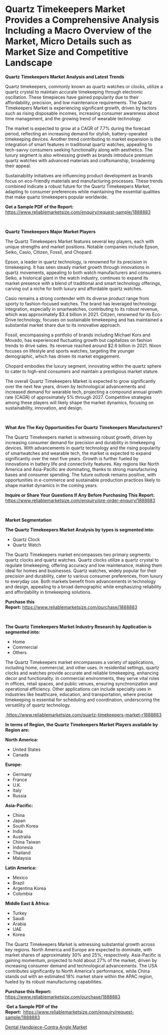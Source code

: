 <p><h1>Quartz Timekeepers Market Provides a Comprehensive Analysis Including a Macro Overview of the Market, Micro Details such as Market Size and Competitive Landscape</h1></p><p><strong>Quartz Timekeepers Market Analysis and Latest Trends</strong></p>
<p><p>Quartz timekeepers, commonly known as quartz watches or clocks, utilize a quartz crystal to maintain accurate timekeeping through electronic oscillation. These timepieces have gained popularity due to their affordability, precision, and low maintenance requirements. The Quartz Timekeepers Market is experiencing significant growth, driven by factors such as rising disposable incomes, increasing consumer awareness about time management, and the growing trend of wearable technology. </p><p>The market is expected to grow at a CAGR of 7.7% during the forecast period, reflecting an increasing demand for stylish, battery-operated timekeeping devices. Another trend contributing to market expansion is the integration of smart features in traditional quartz watches, appealing to tech-savvy consumers seeking functionality along with aesthetics. The luxury segment is also witnessing growth as brands introduce premium quartz watches with advanced materials and craftsmanship, broadening their appeal. </p><p>Sustainability initiatives are influencing product development as brands focus on eco-friendly materials and manufacturing processes. These trends combined indicate a robust future for the Quartz Timekeepers Market, adapting to consumer preferences while maintaining the essential qualities that make quartz timekeepers popular worldwide.</p></p>
<p><strong>Get a Sample PDF of the Report:&nbsp;</strong> <a href="https://www.reliablemarketsize.com/enquiry/request-sample/1888883?utm_campaign=2936&utm_medium=2&utm_source=Github&utm_content=ia&utm_term=28032025&utm_id=quartz-timekeepers">https://www.reliablemarketsize.com/enquiry/request-sample/1888883</a></p>
<p>&nbsp;</p>
<p><strong>Quartz Timekeepers Major Market Players</strong></p>
<p><p>The Quartz Timekeepers Market features several key players, each with unique strengths and market positions. Notable companies include Epson, Seiko, Casio, Citizen, Fossil, and Chopard. </p><p>Epson, a leader in quartz technology, is renowned for its precision in timekeeping. It has seen steady market growth through innovations in quartz movements, appealing to both watch manufacturers and consumers. Seiko, a historical giant in the watch industry, continues to expand its market presence with a blend of traditional and smart technology offerings, carving out a niche for both luxury and affordable quartz watches.</p><p>Casio remains a strong contender with its diverse product range from sporty to fashion-focused watches. The brand has leveraged technology integration, especially in smartwatches, contributing to its robust revenue, which was approximately $3.4 billion in 2021. Citizen, renowned for its Eco-Drive technology, focuses on sustainable timekeeping and has maintained a substantial market share due to its innovative approach.</p><p>Fossil, encompassing a portfolio of brands including Michael Kors and Movado, has experienced fluctuating growth but capitalizes on fashion trends to drive sales. Its revenue reached around $2.6 billion in 2021. Nixon focuses on lifestyle and sports watches, targeting the younger demographic, which has driven its market engagement.</p><p>Chopard embodies the luxury segment, innovating within the quartz sphere to cater to high-end consumers and maintain a prestigious market stature.</p><p>The overall Quartz Timekeepers Market is expected to grow significantly over the next few years, driven by technological advancements and increased demand for wearable tech, projecting a compound annual growth rate (CAGR) of approximately 5% through 2027. Competitive strategies among these players will likely shape the market dynamics, focusing on sustainability, innovation, and design.</p></p>
<p>&nbsp;</p>
<p><strong>What Are The Key Opportunities For Quartz Timekeepers Manufacturers?</strong></p>
<p><p>The Quartz Timekeepers market is witnessing robust growth, driven by increasing consumer demand for precision and durability in timekeeping devices. With advancements in quartz technology and the rising popularity of smartwatches and wearable tech, the market is expected to expand significantly over the next five years. Growth is further fueled by innovations in battery life and connectivity features. Key regions like North America and Asia-Pacific are dominating, thanks to strong manufacturing bases and consumer spending. The future outlook remains positive, with opportunities in e-commerce and sustainable production practices likely to shape market dynamics in the coming years.</p></p>
<p><strong>Inquire or Share Your Questions If Any Before Purchasing This Report:</strong> <a href="https://www.reliablemarketsize.com/enquiry/pre-order-enquiry/1888883?utm_campaign=2936&utm_medium=2&utm_source=Github&utm_content=ia&utm_term=28032025&utm_id=quartz-timekeepers">https://www.reliablemarketsize.com/enquiry/pre-order-enquiry/1888883</a></p>
<p>&nbsp;</p>
<p><strong>Market Segmentation</strong></p>
<p><strong>The Quartz Timekeepers Market Analysis by types is segmented into:</strong></p>
<p><ul><li>Quartz Clock</li><li>Quartz Watch</li></ul></p>
<p><p>The Quartz Timekeepers market encompasses two primary segments: quartz clocks and quartz watches. Quartz clocks utilize a quartz crystal to regulate timekeeping, offering accuracy and low maintenance, making them ideal for homes and businesses. Quartz watches, widely popular for their precision and durability, cater to various consumer preferences, from luxury to everyday use. Both markets benefit from advancements in technology and design, appealing to a broad demographic while emphasizing reliability and affordability in timekeeping solutions.</p></p>
<p><strong>Purchase this Report:&nbsp;</strong><a href="https://www.reliablemarketsize.com/purchase/1888883?utm_campaign=2936&utm_medium=2&utm_source=Github&utm_content=ia&utm_term=28032025&utm_id=quartz-timekeepers">https://www.reliablemarketsize.com/purchase/1888883</a></p>
<p>&nbsp;</p>
<p><strong>The Quartz Timekeepers Market Industry Research by Application is segmented into:</strong></p>
<p><ul><li>Home</li><li>Commercial</li><li>Others</li></ul></p>
<p><p>The Quartz Timekeepers market encompasses a variety of applications, including home, commercial, and other uses. In residential settings, quartz clocks and watches provide accurate and reliable timekeeping, enhancing decor and functionality. In commercial environments, they serve vital roles in offices, retail spaces, and public venues, ensuring synchronization and operational efficiency. Other applications can include specialty uses in industries like healthcare, education, and transportation, where precise timekeeping is essential for scheduling and coordination, underscoring the versatility of quartz technology.</p></p>
<p><a href="https://www.reliablemarketsize.com/quartz-timekeepers-market-r1888883?utm_campaign=2936&utm_medium=2&utm_source=Github&utm_content=ia&utm_term=28032025&utm_id=quartz-timekeepers">&nbsp;https://www.reliablemarketsize.com/quartz-timekeepers-market-r1888883</a></p>
<p><strong>In terms of Region, the Quartz Timekeepers Market Players available by Region are:</strong></p>
<p>
    <p> <strong> North America: </strong>
        <ul>
            <li>United States</li>
            <li>Canada</li>
        </ul>
        </p> 
    <p> <strong> Europe: </strong>
        <ul>
            <li>Germany</li>
            <li>France</li>
            <li>U.K.</li>
            <li>Italy</li>
            <li>Russia</li>
        </ul>
        </p> 
    <p> <strong> Asia-Pacific: </strong>
        <ul>
            <li>China</li>
            <li>Japan</li>
            <li>South Korea</li>
            <li>India</li>
            <li>Australia</li>
            <li>China Taiwan</li>
            <li>Indonesia</li>
            <li>Thailand</li>
            <li>Malaysia</li>
        </ul>
        </p> 
    <p> <strong> Latin America: </strong>
        <ul>
            <li>Mexico</li>
            <li>Brazil</li>
            <li>Argentina Korea</li>
            <li>Colombia</li>
        </ul>
        </p> 
    <p> <strong> Middle East & Africa: </strong>
        <ul>
            <li>Turkey</li>
            <li>Saudi</li>
            <li>Arabia</li>
            <li>UAE</li>
            <li>Korea</li>
        </ul>
    </p>
    </p>
<p><p>The Quartz Timekeepers Market is witnessing substantial growth across key regions. North America and Europe are expected to dominate, with market shares of approximately 30% and 25%, respectively. Asia-Pacific is gaining momentum, projected to hold about 27% of the market, driven by increasing consumer demand and technological advancements. The USA contributes significantly to North America's performance, while China stands out with an estimated 18% market share within the APAC region, fueled by its robust manufacturing capabilities.</p></p>
<p><strong>Purchase this Report: </strong><a href="https://www.reliablemarketsize.com/purchase/1888883?utm_campaign=2936&utm_medium=2&utm_source=Github&utm_content=ia&utm_term=28032025&utm_id=quartz-timekeepers">https://www.reliablemarketsize.com/purchase/1888883</a></p>
<p>&nbsp;<strong>Get a Sample PDF of the Report:&nbsp;&nbsp;</strong><a href="https://www.reliablemarketsize.com/enquiry/request-sample/1888883?utm_campaign=2936&utm_medium=2&utm_source=Github&utm_content=ia&utm_term=28032025&utm_id=quartz-timekeepers">https://www.reliablemarketsize.com/enquiry/request-sample/1888883</a></p>
<p><strong></strong></p>
<p><p><a href="https://github.com/haaszgettre6/Market-Research-Report-List-1/blob/main/dental-handpiece-contra-angle-market.md?utm_campaign=2936&utm_medium=2&utm_source=Github&utm_content=ia&utm_term=28032025&utm_id=quartz-timekeepers">Dental Handpiece-Contra Angle Market</a></p></p>